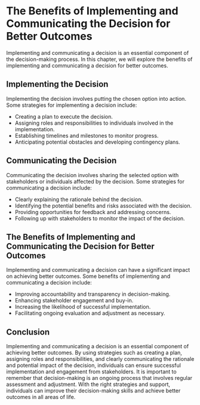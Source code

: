 The Benefits of Implementing and Communicating the Decision for Better Outcomes
=======================================================================================================================================

Implementing and communicating a decision is an essential component of the decision-making process. In this chapter, we will explore the benefits of implementing and communicating a decision for better outcomes.

Implementing the Decision
-------------------------

Implementing the decision involves putting the chosen option into action. Some strategies for implementing a decision include:

* Creating a plan to execute the decision.
* Assigning roles and responsibilities to individuals involved in the implementation.
* Establishing timelines and milestones to monitor progress.
* Anticipating potential obstacles and developing contingency plans.

Communicating the Decision
--------------------------

Communicating the decision involves sharing the selected option with stakeholders or individuals affected by the decision. Some strategies for communicating a decision include:

* Clearly explaining the rationale behind the decision.
* Identifying the potential benefits and risks associated with the decision.
* Providing opportunities for feedback and addressing concerns.
* Following up with stakeholders to monitor the impact of the decision.

The Benefits of Implementing and Communicating the Decision for Better Outcomes
-------------------------------------------------------------------------------

Implementing and communicating a decision can have a significant impact on achieving better outcomes. Some benefits of implementing and communicating a decision include:

* Improving accountability and transparency in decision-making.
* Enhancing stakeholder engagement and buy-in.
* Increasing the likelihood of successful implementation.
* Facilitating ongoing evaluation and adjustment as necessary.

Conclusion
----------

Implementing and communicating a decision is an essential component of achieving better outcomes. By using strategies such as creating a plan, assigning roles and responsibilities, and clearly communicating the rationale and potential impact of the decision, individuals can ensure successful implementation and engagement from stakeholders. It is important to remember that decision-making is an ongoing process that involves regular assessment and adjustment. With the right strategies and support, individuals can improve their decision-making skills and achieve better outcomes in all areas of life.
